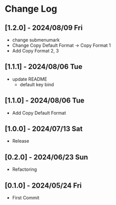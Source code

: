 # Change Log

## [1.2.0] - 2024/08/09 Fri
- change submenumark
- Change Copy Default Format -> Copy Format 1
- Add Copy Format 2, 3

## [1.1.1] - 2024/08/06 Tue
- update README
  - default key bind

## [1.1.0] - 2024/08/06 Tue
- Add Copy Default Format

## [1.0.0] - 2024/07/13 Sat
- Release

## [0.2.0] - 2024/06/23 Sun
- Refactoring

## [0.1.0] - 2024/05/24 Fri
- First Commit
